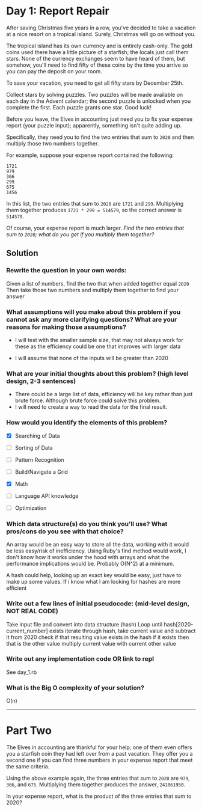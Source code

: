 # Day 1: Report Repair

After saving Christmas five years in a row, you've decided to take a vacation at a nice resort on a tropical island. Surely, Christmas will go on without you.

The tropical island has its own currency and is entirely cash-only. The gold coins used there have a little picture of a starfish; the locals just call them stars. None of the currency exchanges seem to have heard of them, but somehow, you'll need to find fifty of these coins by the time you arrive so you can pay the deposit on your room.

To save your vacation, you need to get all fifty stars by December 25th.

Collect stars by solving puzzles. Two puzzles will be made available on each day in the Advent calendar; the second puzzle is unlocked when you complete the first. Each puzzle grants one star. Good luck!

Before you leave, the Elves in accounting just need you to fix your expense report (your puzzle input); apparently, something isn't quite adding up.

Specifically, they need you to find the two entries that sum to `2020` and then multiply those two numbers together.

For example, suppose your expense report contained the following:

```
1721
979
366
299
675
1456
```

In this list, the two entries that sum to `2020` are `1721` and `299`. Multiplying them together produces `1721 * 299 = 514579`, so the correct answer is `514579`.

Of course, your expense report is much larger. *Find the two entries that sum to `2020`; what do you get if you multiply them together?*

## Solution

### Rewrite the question in your own words:
Given a list of numbers, find the two that when added together equal `2020`
Then take those two numbers and multiply them together to find your answer

### What assumptions will you make about this problem if you cannot ask any more clarifying questions? What are your reasons for making those assumptions?
* I will test with the smaller sample size, that may not always work for these as the efficiency could be one that improves with larger data

* I will assume that none of the inputs will be greater than 2020

### What are your initial thoughts about this problem? (high level design, 2-3 sentences)
* There could be a large list of data, efficiency will be key rather than just brute force. Although brute force could solve this problem.
* I will need to create a way to read the data for the final result.

### How would you identify the elements of this problem?

- [X] Searching of Data
- [ ] Sorting of Data
- [ ] Pattern Recognition
- [ ] Build/Navigate a Grid
- [X] Math
- [ ] Language API knowledge
- [ ] Optimization


### Which data structure(s) do you think you'll use? What pros/cons do you see with that choice?
An array would be an easy way to store all the data, working with it would be less easy/risk of inefficiency. Using Ruby's find method would work, I don't know how it works under the hood with arrays and what the performance implications would be. Probably O(N^2) at a minimum.

A hash could help, looking up an exact key would be easy, just have to make up some values. If i know what I am looking for hashes are more efficient

### Write out a few lines of initial pseudocode: (mid-level design, NOT REAL CODE)
Take input file and convert into data structure (hash)
Loop until hash[2020-current_number] exists
iterate through hash, take current value and subtract it from 2020
check if that resulting value exists in the hash
if it exists then that is the other value
multiply current value with current other value


### Write out any implementation code OR link to repl
See day_1.rb

### What is the Big O complexity of your solution?
O(n)

___
# Part Two

The Elves in accounting are thankful for your help; one of them even offers you a starfish coin they had left over from a past vacation. They offer you a second one if you can find three numbers in your expense report that meet the same criteria.

Using the above example again, the three entries that sum to `2020` are `979`, `366`, and `675`. Multiplying them together produces the answer, `241861950`.

In your expense report, what is the product of the three entries that sum to 2020?
